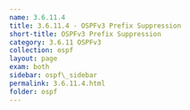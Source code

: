 ```yaml
---
name: 3.6.11.4
title: 3.6.11.4 - OSPFv3 Prefix Suppression
short-title: OSPFv3 Prefix Suppression
category: 3.6.11 OSPFv3
collection: ospf
layout: page
exam: both
sidebar: ospf\_sidebar
permalink: 3.6.11.4.html
folder: ospf
---
```



